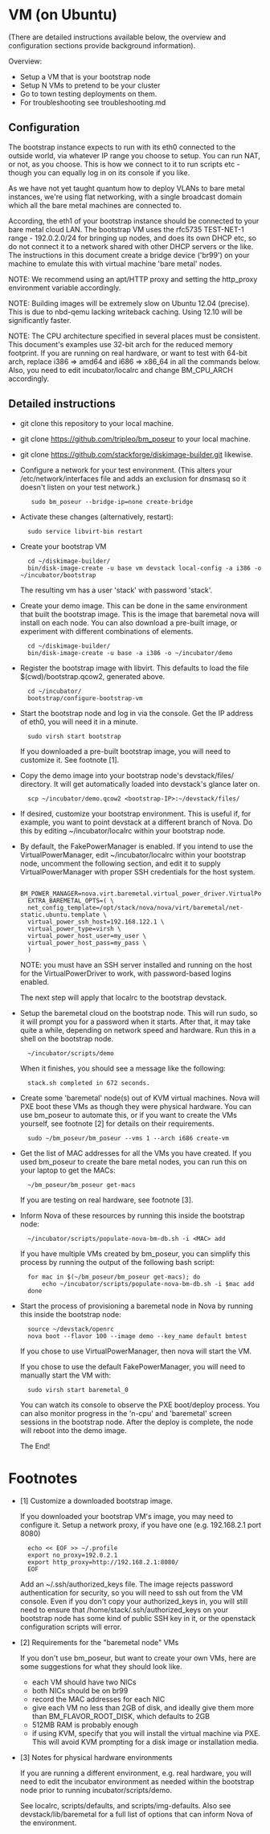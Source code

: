 VM (on Ubuntu)
==============

(There are detailed instructions available below, the overview and
configuration sections provide background information).

Overview:
* Setup a VM that is your bootstrap node
* Setup N VMs to pretend to be your cluster
* Go to town testing deployments on them.
* For troubleshooting see troubleshooting.md

Configuration
-------------

The bootstrap instance expects to run with its eth0 connected to the outside
world, via whatever IP range you choose to setup. You can run NAT, or not, as
you choose. This is how we connect to it to run scripts etc - though you can
equally log in on its console if you like.

As we have not yet taught quantum how to deploy VLANs to bare metal instances,
we're using flat networking, with a single broadcast domain which all the bare
metal machines are connected to.

According, the eth1 of your bootstrap instance should be connected to your bare
metal cloud LAN. The bootstrap VM uses the rfc5735 TEST-NET-1 range -
192.0.2.0/24 for bringing up nodes, and does its own DHCP etc, so do not
connect it to a network shared with other DHCP servers or the like. The
instructions in this document create a bridge device ('br99') on your
machine to emulate this with virtual machine 'bare metal' nodes.


  NOTE: We recommend using an apt/HTTP proxy and setting the http_proxy
        environment variable accordingly.

  NOTE: Building images will be extremely slow on Ubuntu 12.04 (precise). This
        is due to nbd-qemu lacking writeback caching. Using 12.10 will be
        significantly faster.

  NOTE: The CPU architecture specified in several places must be consistent.
        This document's examples use 32-bit arch for the reduced memory footprint.
        If you are running on real hardware, or want to test with 64-bit arch,
        replace i386 => amd64 and i686 => x86_64 in all the commands below.
        Also, you need to edit incubator/localrc and change BM_CPU_ARCH accordingly.

Detailed instructions
---------------------

* git clone this repository to your local machine.

* git clone https://github.com/tripleo/bm_poseur to your local machine.

* git clone https://github.com/stackforge/diskimage-builder.git likewise.

* Configure a network for your test environment.
  (This alters your /etc/network/interfaces file and adds an exclusion for
  dnsmasq so it doesn't listen on your test network.)

	     sudo bm_poseur --bridge-ip=none create-bridge

* Activate these changes (alternatively, restart):

        sudo service libvirt-bin restart

* Create your bootstrap VM

        cd ~/diskimage-builder/
        bin/disk-image-create -u base vm devstack local-config -a i386 -o ~/incubator/bootstrap

  The resulting vm has a user 'stack' with password 'stack'.

* Create your demo image. This can be done in the same environment
  that built the bootstrap image. This is the image that baremetal nova
  will install on each node. You can also download a pre-built image,
  or experiment with different combinations of elements.

        cd ~/diskimage-builder/
        bin/disk-image-create -u base -a i386 -o ~/incubator/demo

* Register the bootstrap image with libvirt.
  This defaults to load the file $(cwd)/bootstrap.qcow2, generated above.

        cd ~/incubator/
        bootstrap/configure-bootstrap-vm

* Start the bootstrap node and log in via the console. Get the IP address
  of eth0, you will need it in a minute.

        sudo virsh start bootstrap

  If you downloaded a pre-built bootstrap image, you will need to customize
  it. See footnote [1].

* Copy the demo image into your bootstrap node's devstack/files/ directory.
  It will get automatically loaded into devstack's glance later on.

        scp ~/incubator/demo.qcow2 <bootstrap-IP>:~/devstack/files/

* If desired, customize your bootstrap environment. This is useful if, for
  example, you want to point devstack at a different branch of Nova.
  Do this by editing ~/incubator/localrc within your bootstrap node.

* By default, the FakePowerManager is enabled.
  If you intend to use the VirtualPowerManager, edit ~/incubator/localrc within
  your bootstrap node, uncomment the following section, and edit it to supply
  VirtualPowerManager with proper SSH credentials for the host system.

        BM_POWER_MANAGER=nova.virt.baremetal.virtual_power_driver.VirtualPowerManager
        EXTRA_BAREMETAL_OPTS=( \
        net_config_template=/opt/stack/nova/nova/virt/baremetal/net-static.ubuntu.template \
        virtual_power_ssh_host=192.168.122.1 \
        virtual_power_type=virsh \
        virtual_power_host_user=my_user \
        virtual_power_host_pass=my_pass \
        )

  NOTE: you must have an SSH server installed and running on the host for the
  VirtualPowerDriver to work, with password-based logins enabled.

  The next step will apply that localrc to the bootstrap devstack.

* Setup the baremetal cloud on the bootstrap node. This will run sudo, so it
  will prompt you for a password when it starts. After that, it may take
  quite a while, depending on network speed and hardware.
  Run this in a shell on the bootstrap node.

        ~/incubator/scripts/demo

  When it finishes, you should see a message like the following:

        stack.sh completed in 672 seconds.

* Create some 'baremetal' node(s) out of KVM virtual machines. Nova
  will PXE boot these VMs as though they were physical hardware. You can
  use bm_poseur to automate this, or if you want to create the VMs yourself,
  see footnote [2] for details on their requirements.
   
        sudo ~/bm_poseur/bm_poseur --vms 1 --arch i686 create-vm

* Get the list of MAC addresses for all the VMs you have created.
  If you used bm_poseur to create the bare metal nodes, you can run this
  on your laptop to get the MACs:

        ~/bm_poseur/bm_poseur get-macs

  If you are testing on real hardware, see footnote [3].

* Inform Nova of these resources by running this inside the bootstrap node:

        ~/incubator/scripts/populate-nova-bm-db.sh -i <MAC> add

  If you have multiple VMs created by bm_poseur, you can simplify this process
  by running the output of the following bash script:

        for mac in $(~/bm_poseur/bm_poseur get-macs); do 
            echo ~/incubator/scripts/populate-nova-bm-db.sh -i $mac add 
        done

* Start the process of provisioning a baremetal node in Nova by running
  this inside the bootstrap node:

        source ~/devstack/openrc
        nova boot --flavor 100 --image demo --key_name default bmtest

  If you chose to use VirtualPowerManager, then nova will start the VM.

  If you chose to use the default FakePowerManager, you will need to
  manually start the VM with:

        sudo virsh start baremetal_0

  You can watch its console to observe the PXE boot/deploy process.
  You can also monitor progress in the 'n-cpu' and 'baremetal' screen sessions
  in the bootstrap node. After the deploy is complete, the node will reboot
  into the demo image.

  The End!
  


Footnotes
=========

* [1] Customize a downloaded bootstrap image.

  If you downloaded your bootstrap VM's image, you may need to configure it.
  Setup a network proxy, if you have one (e.g. 192.168.2.1 port 8080)

        echo << EOF >> ~/.profile
        export no_proxy=192.0.2.1
        export http_proxy=http://192.168.2.1:8080/
        EOF

  Add an ~/.ssh/authorized_keys file. The image rejects password authentication
  for security, so you will need to ssh out from the VM console. Even if you
  don't copy your authorized_keys in, you will still need to ensure that
  /home/stack/.ssh/authorized_keys on your bootstrap node has some kind of
  public SSH key in it, or the openstack configuration scripts will error.

* [2] Requirements for the "baremetal node" VMs

  If you don't use bm_poseur, but want to create your own VMs, here are some
  suggestions for what they should look like.
   - each VM should have two NICs
   - both NICs should be on br99
   - record the MAC addresses for each NIC
   - give each VM no less than 2GB of disk, and ideally give them
     more than BM_FLAVOR_ROOT_DISK, which defaults to 2GB
   - 512MB RAM is probably enough
   - if using KVM, specify that you will install the virtual machine via PXE.
     This will avoid KVM prompting for a disk image or installation media.

* [3] Notes for physical hardware environments

  If you are running a different environment, e.g. real hardware, you will
  need to edit the incubator environment as needed within the bootstrap
  node prior to running incubator/scripts/demo.

  See localrc, scripts/defaults, and scripts/img-defaults.
  Also see devstack/lib/baremetal for a full list of options that can
  inform Nova of the environment.

